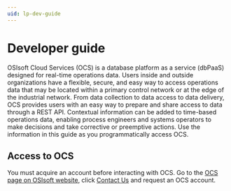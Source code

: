 ```yaml
---
uid: lp-dev-guide
--- 
```


# Developer guide

OSIsoft Cloud Services (OCS) is a database platform as a service (dbPaaS) designed for real-time operations data.
Users inside and outside organizations have a flexible, secure, and easy way to access operations data that may be located within a primary control network or at the edge of the industrial network. 
From data collection to data access to data delivery, OCS provides users with an easy way to prepare and share access to data through a REST API. 
Contextual information can be added to time-based operations data, enabling process engineers and systems operators to make decisions and take corrective or preemptive actions. 
Use the information in this guide as you programmatically access OCS. 

## Access to OCS

You must acquire an account before interacting with OCS. 
Go to the [OCS page on OSIsoft website](https://www.osisoft.com/pi-system/pi-cloud/osisoft-cloud-services), click [Contact Us](https://www.osisoft.com/contact) and request an OCS account.


